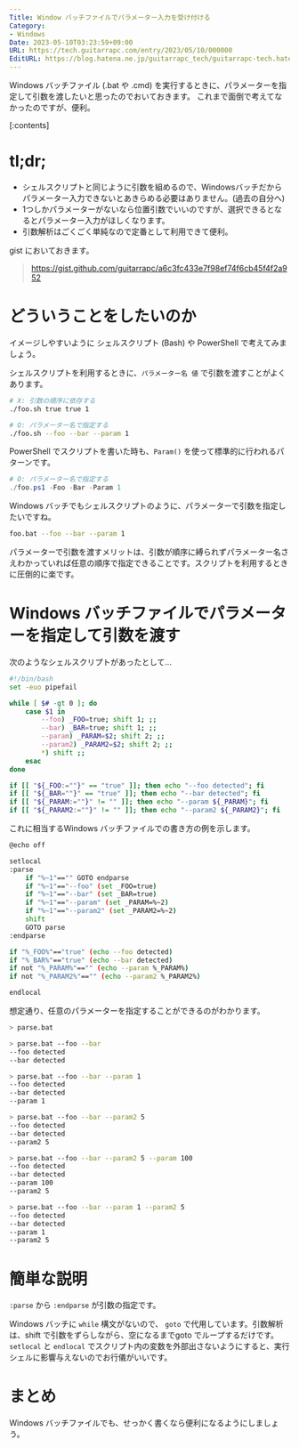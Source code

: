 ```yaml
---
Title: Window バッチファイルでパラメーター入力を受け付ける
Category:
- Windows
Date: 2023-05-10T03:23:59+09:00
URL: https://tech.guitarrapc.com/entry/2023/05/10/000000
EditURL: https://blog.hatena.ne.jp/guitarrapc_tech/guitarrapc-tech.hatenablog.com/atom/entry/4207575160647560076
---
```


Windows バッチファイル (.bat や .cmd) を実行するときに、パラメーターを指定して引数を渡したいと思ったのでおいておきます。
これまで面倒で考えてなかったのですが、便利。

[:contents]

# tl;dr;

* シェルスクリプトと同じように引数を組めるので、Windowsバッチだからパラメーター入力できないとあきらめる必要はありません。(過去の自分へ)
* 1つしかパラメーターがないなら位置引数でいいのですが、選択できるとなるとパラメーター入力がほしくなります。
* 引数解析はごくごく単純なので定番として利用できて便利。

gist においておきます。

> https://gist.github.com/guitarrapc/a6c3fc433e7f98ef74f6cb45f4f2a952

# どういうことをしたいのか

イメージしやすいように シェルスクリプト (Bash) や PowerShell で考えてみましょう。

シェルスクリプトを利用するときに、`パラメーター名 値` で引数を渡すことがよくあります。

```sh
# X: 引数の順序に依存する
./foo.sh true true 1

# O: パラメーター名で指定する
./foo.sh --foo --bar --param 1
```

PowerShell でスクリプトを書いた時も、`Param()` を使って標準的に行われるパターンです。

```powershell
# O: パラメーター名で指定する
./foo.ps1 -Foo -Bar -Param 1
```

Windows バッチでもシェルスクリプトのように、パラメーターで引数を指定したいですね。

```sh
foo.bat --foo --bar --param 1
```

パラメーターで引数を渡すメリットは、引数が順序に縛られずパラメーター名さえわかっていれば任意の順序で指定できることです。スクリプトを利用するときに圧倒的に楽です。

# Windows バッチファイルでパラメーターを指定して引数を渡す

次のようなシェルスクリプトがあったとして...

```sh
#!/bin/bash
set -euo pipefail

while [ $# -gt 0 ]; do
    case $1 in
        --foo) _FOO=true; shift 1; ;;
        --bar) _BAR=true; shift 1; ;;
        --param) _PARAM=$2; shift 2; ;;
        --param2) _PARAM2=$2; shift 2; ;;
        *) shift ;;
    esac
done

if [[ "${_FOO:=""}" == "true" ]]; then echo "--foo detected"; fi
if [[ "${_BAR=""}" == "true" ]]; then echo "--bar detected"; fi
if [[ "${_PARAM:=""}" != "" ]]; then echo "--param ${_PARAM}"; fi
if [[ "${_PARAM2:=""}" != "" ]]; then echo "--param2 ${_PARAM2}"; fi
```

これに相当するWindows バッチファイルでの書き方の例を示します。

```sh
@echo off

setlocal
:parse
    if "%~1"=="" GOTO endparse
    if "%~1"=="--foo" (set _FOO=true)
    if "%~1"=="--bar" (set _BAR=true)
    if "%~1"=="--param" (set _PARAM=%~2)
    if "%~1"=="--param2" (set _PARAM2=%~2)
    shift
    GOTO parse
:endparse

if "%_FOO%"=="true" (echo --foo detected)
if "%_BAR%"=="true" (echo --bar detected)
if not "%_PARAM%"=="" (echo --param %_PARAM%)
if not "%_PARAM2%"=="" (echo --param2 %_PARAM2%)

endlocal
```

想定通り、任意のパラメーターを指定することができるのがわかります。

```sh
> parse.bat

> parse.bat --foo --bar
--foo detected
--bar detected

> parse.bat --foo --bar --param 1
--foo detected
--bar detected
--param 1

> parse.bat --foo --bar --param2 5
--foo detected
--bar detected
--param2 5

> parse.bat --foo --bar --param2 5 --param 100
--foo detected
--bar detected
--param 100
--param2 5

> parse.bat --foo --bar --param 1 --param2 5
--foo detected
--bar detected
--param 1
--param2 5
```

# 簡単な説明

`:parse` から `:endparse` が引数の指定です。

Windows バッチに `while` 構文がないので、 `goto` で代用しています。引数解析は、shift で引数をずらしながら、空になるまでgoto でループするだけです。
`setlocal` と `endlocal` でスクリプト内の変数を外部出さないようにすると、実行シェルに影響与えないのでお行儀がいいです。

# まとめ

Windows バッチファイルでも、せっかく書くなら便利になるようにしましょう。

